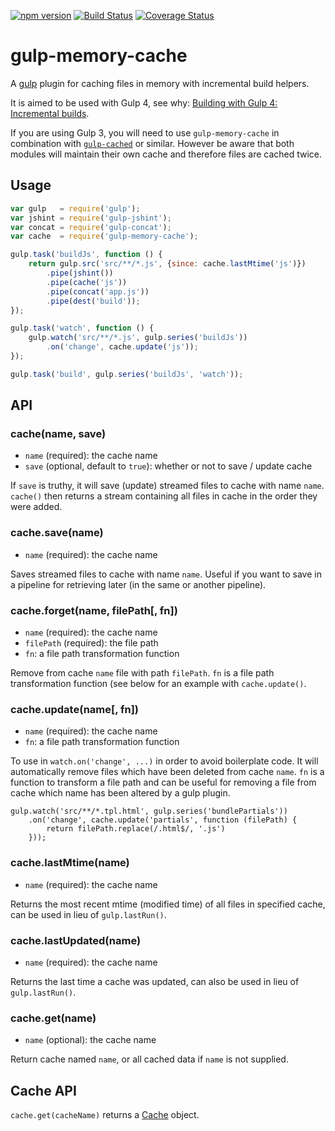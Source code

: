 [![npm version](https://badge.fury.io/js/gulp-memory-cache.svg)](http://badge.fury.io/js/gulp-memory-cache)
[![Build Status](https://travis-ci.org/troch/gulp-memory-cache.svg?branch=master)](https://travis-ci.org/troch/gulp-memory-cache)
[![Coverage Status](https://coveralls.io/repos/troch/gulp-memory-cache/badge.svg)](https://coveralls.io/r/troch/gulp-memory-cache)

# gulp-memory-cache

A [gulp](https://github.com/gulpjs/gulp) plugin for caching files in memory with incremental build helpers.

It is aimed to be used with Gulp 4, see why: [Building with Gulp 4: Incremental builds](http://blog.reactandbethankful.com/posts/2015/05/01/building-with-gulp-4-part-4-incremental-builds/).

If you are using Gulp 3, you will need to use `gulp-memory-cache` in combination with [`gulp-cached`](https://npmjs.com/package/gulp-cached) or similar.
However be aware that both modules will maintain their own cache and therefore files are cached twice.

## Usage

```javascript
var gulp   = require('gulp');
var jshint = require('gulp-jshint');
var concat = require('gulp-concat');
var cache  = require('gulp-memory-cache');

gulp.task('buildJs', function () {
    return gulp.src('src/**/*.js', {since: cache.lastMtime('js')})
        .pipe(jshint())
        .pipe(cache('js'))
        .pipe(concat('app.js'))
        .pipe(dest('build'));
});

gulp.task('watch', function () {
    gulp.watch('src/**/*.js', gulp.series('buildJs'))
        .on('change', cache.update('js'));
});

gulp.task('build', gulp.series('buildJs', 'watch'));
```


## API

### cache(name, save)

- `name` (required): the cache name
- `save` (optional, default to `true`): whether or not to save / update cache

If `save` is truthy, it will save (update) streamed files to cache with name `name`.
`cache()` then returns a stream containing all files in cache in the order they were added.

### cache.save(name)

- `name` (required): the cache name

Saves streamed files to cache with name `name`. Useful if you want to save
in a pipeline for retrieving later (in the same or another pipeline).


### cache.forget(name, filePath[, fn])

- `name` (required): the cache name
- `filePath` (required): the file path
- `fn`: a file path transformation function

Remove from cache `name` file with path `filePath`. `fn` is a file path transformation function (see below for
an example with `cache.update()`.

### cache.update(name[, fn])

- `name` (required): the cache name
- `fn`: a file path transformation function

To use in `watch.on('change', ...)` in order to avoid boilerplate code. It will automatically remove files which have
been deleted from cache `name`. `fn` is a function to transform a file path and can be useful for removing
a file from cache which name has been altered by a gulp plugin.

```
gulp.watch('src/**/*.tpl.html', gulp.series('bundlePartials'))
    .on('change', cache.update('partials', function (filePath) {
        return filePath.replace(/.html$/, '.js')
    }));
```

### cache.lastMtime(name)

- `name` (required): the cache name

Returns the most recent mtime (modified time) of all files in specified cache, can be used in lieu of `gulp.lastRun()`.

### cache.lastUpdated(name)

- `name` (required): the cache name

Returns the last time a cache was updated, can also be used in lieu of `gulp.lastRun()`.

### cache.get(name)

- `name` (optional): the cache name

Return cache named `name`, or all cached data if `name` is not supplied.


## Cache API

`cache.get(cacheName)` returns a [Cache](https://github.com/troch/gulp-memory-cache/blob/master/lib/cache.js) object.
